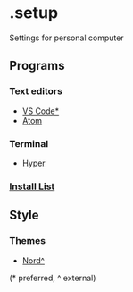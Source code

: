 # .setup
Settings for personal computer

## Programs
### Text editors
- [VS Code*](https://github.com/SeanMcP/.setup/blob/master/vs-code.md)
- [Atom](https://github.com/SeanMcP/.setup/blob/master/atom.md)

### Terminal
- [Hyper](https://github.com/SeanMcP/.setup/blob/master/hyper.md)

### [Install List](https://github.com/SeanMcP/.setup/blob/master/program-list.md)

## Style
### Themes
- [Nord^](https://github.com/arcticicestudio/nord)

(\* preferred, \^ external)

